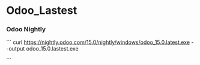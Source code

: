 # Odoo_Lastest

### Odoo Nightly
´´´
curl https://nightly.odoo.com/15.0/nightly/windows/odoo_15.0.latest.exe --output odoo_15.0.lastest.exe

´´´
